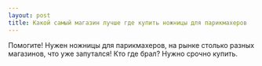 ```yaml
---
layout: post 
title: Какой самый магазин лучше где купить ножницы для парикмахеров 
--- 
```

Помогите! Нужен ножницы для парикмахеров, на рынке столько разных магазинов, что уже запутался! Кто где брал? Нужно срочно купить.
